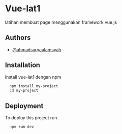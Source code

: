 # Vue-lat1

latihan membuat page menggunakan framework vue.js

## Authors

- [@ahmadsuryaalamsyah](https://github.com/ahmadsuryaalamsyah)

## Installation

Install vue-lat1 dengan npm

```bash
  npm install my-project
  cd my-project
```

## Deployment

To deploy this project run

```bash
  npm run dev
```
